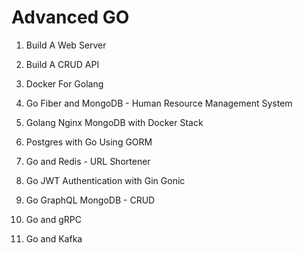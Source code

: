 # Advanced GO


1. Build A Web Server
  
2. Build A CRUD API

3. Docker For Golang

4. Go Fiber and MongoDB - Human Resource Management System

5. Golang Nginx MongoDB with Docker Stack

6. Postgres with Go Using GORM

7. Go and Redis - URL Shortener

8. Go JWT Authentication with Gin Gonic

9. Go GraphQL MongoDB - CRUD

10. Go and gRPC

11. Go and Kafka